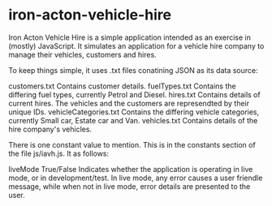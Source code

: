 # iron-acton-vehicle-hire

Iron Acton Vehicle Hire is a simple application intended as an exercise in (mostly) JavaScript. It simulates an application for a vehicle hire company to manage their vehicles, customers and hires.

To keep things simple, it uses .txt files conatining JSON as its data source:

customers.txt           Contains customer details.
fuelTypes.txt           Contains the differing fuel types, currently Petrol and Diesel.
hires.txt               Contains details of current hires. The vehicles and the customers are represendted by their unique IDs.
vehicleCategories.txt   Contains the differing vehicle categories, currently Small car, Estate car and Van.
vehicles.txt            Contains details of the hire company's vehicles.

There is one constant value to mention. This is in the constants section of the file js/iavh.js. It as follows:

liveMode                True/False    Indicates whether the application is operating in live mode, or in development/test. In live mode, any error causes a user friendle message, while when not in live mode, error details are presented to the user.
